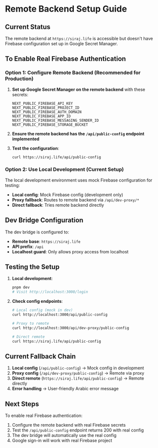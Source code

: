 # Remote Backend Setup Guide

## Current Status

The remote backend at `https://siraj.life` is accessible but doesn't have Firebase configuration set up in Google Secret Manager.

## To Enable Real Firebase Authentication

### Option 1: Configure Remote Backend (Recommended for Production)

1. **Set up Google Secret Manager on the remote backend** with these secrets:
   ```
   NEXT_PUBLIC_FIREBASE_API_KEY
   NEXT_PUBLIC_FIREBASE_PROJECT_ID  
   NEXT_PUBLIC_FIREBASE_AUTH_DOMAIN
   NEXT_PUBLIC_FIREBASE_APP_ID
   NEXT_PUBLIC_FIREBASE_MESSAGING_SENDER_ID
   NEXT_PUBLIC_FIREBASE_STORAGE_BUCKET
   ```

2. **Ensure the remote backend has the `/api/public-config` endpoint implemented**

3. **Test the configuration**:
   ```bash
   curl https://siraj.life/api/public-config
   ```

### Option 2: Use Local Development (Current Setup)

The local development environment uses mock Firebase configuration for testing:

- **Local config**: Mock Firebase config (development only)
- **Proxy fallback**: Routes to remote backend via `/api/dev-proxy/*`
- **Direct fallback**: Tries remote backend directly

## Dev Bridge Configuration

The dev bridge is configured to:
- **Remote base**: `https://siraj.life`
- **API prefix**: `/api`
- **Localhost guard**: Only allows proxy access from localhost

## Testing the Setup

1. **Local development**:
   ```bash
   pnpm dev
   # Visit http://localhost:3000/login
   ```

2. **Check config endpoints**:
   ```bash
   # Local config (mock in dev)
   curl http://localhost:3000/api/public-config
   
   # Proxy to remote
   curl http://localhost:3000/api/dev-proxy/public-config
   
   # Direct remote
   curl https://siraj.life/api/public-config
   ```

## Current Fallback Chain

1. **Local config** (`/api/public-config`) → Mock config in development
2. **Proxy config** (`/api/dev-proxy/public-config`) → Remote via proxy
3. **Direct remote** (`https://siraj.life/api/public-config`) → Remote directly
4. **Error handling** → User-friendly Arabic error message

## Next Steps

To enable real Firebase authentication:

1. Configure the remote backend with real Firebase secrets
2. Test the `/api/public-config` endpoint returns 200 with real config
3. The dev bridge will automatically use the real config
4. Google sign-in will work with real Firebase project
